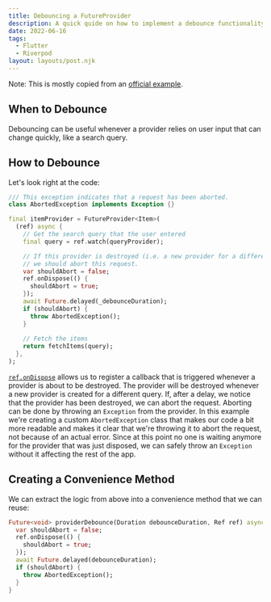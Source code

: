 ```yaml
---
title: Debouncing a FutureProvider
description: A quick quide on how to implement a debounce functionality for a FutureProvider
date: 2022-06-16
tags:
  - Flutter
  - Riverpod
layout: layouts/post.njk
---
```


Note: This is mostly copied from an [official example](https://github.com/rrousselGit/riverpod/blob/master/examples/marvel/lib/src/screens/home.dart).

## When to Debounce

Debouncing can be useful whenever a provider relies on user input that can change quickly, like a search query.

## How to Debounce

Let's look right at the code:
```dart
/// This exception indicates that a request has been aborted.
class AbortedException implements Exception {}

final itemProvider = FutureProvider<Item>(
  (ref) async {
    // Get the search query that the user entered
    final query = ref.watch(queryProvider);

    // If this provider is destroyed (i.e. a new provider for a different request is created),
    // we should abort this request.
    var shouldAbort = false;
    ref.onDispose(() {
      shouldAbort = true;
    });
    await Future.delayed(_debounceDuration);
    if (shouldAbort) {
      throw AbortedException();
    }
    
    // Fetch the items
    return fetchItems(query);
  },
);
```

[`ref.onDispose`](https://pub.dev/documentation/riverpod/latest/riverpod/Ref/onDispose.html) allows us to register a callback that is triggered whenever a provider is about to be destroyed.
The provider will be destroyed whenever a new provider is created for a different query. If, after a delay, we notice that the provider has been destroyed, we can abort the request.
Aborting can be done by throwing an `Exception` from the provider. In this example we're creating a custom `AbortedException` class that makes
our code a bit more readable and makes it clear that we're throwing it to abort the request, not because of an actual error.
Since at this point no one is waiting anymore for the provider that was just disposed, we can safely throw an `Exception` without it affecting the rest of the app.

## Creating a Convenience Method

We can extract the logic from above into a convenience method that we can reuse:

```dart
Future<void> providerDebounce(Duration debounceDuration, Ref ref) async {
  var shouldAbort = false;
  ref.onDispose(() {
    shouldAbort = true;
  });
  await Future.delayed(debounceDuration);
  if (shouldAbort) {
    throw AbortedException();
  }
}
```